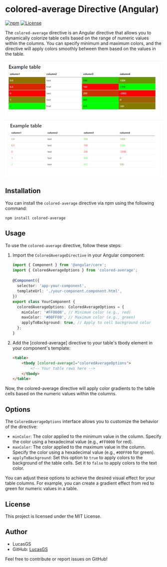 # colored-average Directive (Angular)

[![npm](https://img.shields.io/npm/v/colored-average)](https://www.npmjs.com/package/colored-average)
[![License](https://img.shields.io/npm/l/colored-average)](https://github.com/your-username/colored-average/blob/main/LICENSE)

The `colored-average` directive is an Angular directive that allows you to dynamically colorize table cells based on the range of numeric values within the columns. You can specify minimum and maximum colors, and the directive will apply colors smoothly between them based on the values in the table.

![colored-average Example1](./example1.png)
![colored-average Example2](./example2.png)

## Installation

You can install the `colored-average` directive via npm using the following command:

```shell
npm install colored-average
```
## Usage

To use the `colored-average` directive, follow these steps:

1. Import the `ColoredAverageDirective` in your Angular component:

   ```typescript
   import { Component } from '@angular/core';
   import { ColoredAverageOptions } from 'colored-average';

   @Component({
     selector: 'app-your-component',
     templateUrl: './your-component.component.html',
   })
   export class YourComponent {
     coloredAverageOptions: ColoredAverageOptions = {
       minColor: '#FF0000', // Minimum color (e.g., red)
       maxColor: '#00FF00', // Maximum color (e.g., green)
       applyToBackground: true, // Apply to cell background color
     };
   }
   ```

2. Add the [colored-average] directive to your table's tbody element in your component's template:

    ```html
    <table>
        <tbody [colored-average]="coloredAverageOptions">
            <!-- Your table rows here -->
        </tbody>
    </table>
    ```
Now, the colored-average directive will apply color gradients to the table cells based on the numeric values within the columns.

## Options

The `ColoredAverageOptions` interface allows you to customize the behavior of the directive:

- `minColor`: The color applied to the minimum value in the column. Specify the color using a hexadecimal value (e.g., `#FF0000` for red).
- `maxColor`: The color applied to the maximum value in the column. Specify the color using a hexadecimal value (e.g., `#00FF00` for green).
- `applyToBackground`: Set this option to `true` to apply colors to the background of the table cells. Set it to `false` to apply colors to the text color.

You can adjust these options to achieve the desired visual effect for your table columns. For example, you can create a gradient effect from red to green for numeric values in a table.

## License

This project is licensed under the MIT License.

## Author

- LucasGS
- GitHub: [LucasGS](https://github.com/Luconico)

Feel free to contribute or report issues on GitHub!